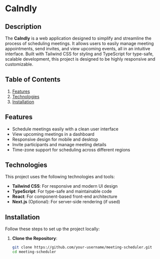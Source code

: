 # Calndly

## Description
The **Calndly** is a web application designed to simplify and streamline the process of scheduling meetings. It allows users to easily manage meeting appointments, send invites, and view upcoming events, all in an intuitive interface. Built with Tailwind CSS for styling and TypeScript for type-safe, scalable development, this project is designed to be highly responsive and customizable.

## Table of Contents
1. [Features](#features)
2. [Technologies](#technologies)
3. [Installation](#installation)


## Features
- Schedule meetings easily with a clean user interface
- View upcoming meetings in a dashboard
- Responsive design for mobile and desktop
- Invite participants and manage meeting details
- Time-zone support for scheduling across different regions

## Technologies
This project uses the following technologies and tools:
- **Tailwind CSS**: For responsive and modern UI design
- **TypeScript**: For type-safe and maintainable code
- **React**: For component-based front-end architecture
- **Next.js** (Optional): For server-side rendering (if used)
  
## Installation
Follow these steps to set up the project locally:

1. **Clone the Repository**:
   ```bash
   git clone https://github.com/your-username/meeting-scheduler.git
   cd meeting-scheduler
